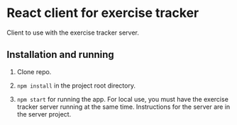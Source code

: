 # React client for exercise tracker

Client to use with the exercise tracker server.

## Installation and running

1. Clone repo.

2. `npm install` in the project root directory.

3. `npm start` for running the app. For local use, you must have the exercise tracker server running at the same time. Instructions for the server are in the server project.
